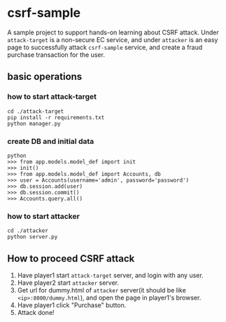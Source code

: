 # csrf-sample
A sample project to support hands-on learning about CSRF attack.
Under `attack-target` is a non-secure EC service, and under `attacker` is an easy page to successfully attack `csrf-sample` service, and create a fraud purchase transaction for the user.

## basic operations
### how to start attack-target
```
cd ./attack-target
pip install -r requirements.txt
python manager.py
```

### create DB and initial data
```
python
>>> from app.models.model_def import init
>>> init()
>>> from app.models.model_def import Accounts, db
>>> user = Accounts(username='admin', password='password')
>>> db.session.add(user)
>>> db.session.commit()
>>> Accounts.query.all()
```

### how to start attacker
```
cd ./attacker
python server.py
```

## How to proceed CSRF attack
1. Have player1 start `attack-target` server, and login with any user.
2. Have player2 start `attacker` server.
3. Get url for dummy.html of `attacker` server(it should be like `<ip>:8000/dummy.html`),
  and open the page in player1's browser.
4. Have player1 click "Purchase" button.
5. Attack done!
